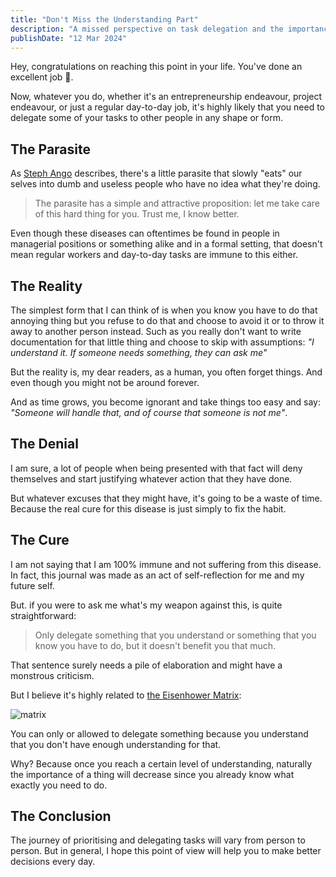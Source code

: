 ```yaml
---
title: "Don't Miss the Understanding Part"
description: "A missed perspective on task delegation and the importance of understanding"
publishDate: "12 Mar 2024"
---
```


Hey, congratulations on reaching this point in your life. You've done an excellent job 🥳.

Now, whatever you do, whether it's an entrepreneurship endeavour, project endeavour, or just a regular day-to-day job, it's highly likely that you need to delegate some of your tasks to other people in any shape or form.

## The Parasite

As [Steph Ango](https://stephango.com) describes, there's a little parasite that slowly "eats" our selves into dumb and useless people who have no idea what they're doing.

> The parasite has a simple and attractive proposition: let me take care of this hard thing for you. Trust me, I know better.

Even though these diseases can oftentimes be found in people in managerial positions or something alike and in a formal setting, that doesn't mean regular workers and day-to-day tasks are immune to this either.

## The Reality

The simplest form that I can think of is when you know you have to do that annoying thing but you refuse to do that and choose to avoid it or to throw it away to another person instead. Such as you really don't want to write documentation for that little thing and choose to skip with assumptions: _"I understand it. If someone needs something, they can ask me"_

But the reality is, my dear readers, as a human, you often forget things. And even though you might not be around forever.

And as time grows, you become ignorant and take things too easy and say: _"Someone will handle that, and of course that someone is not me"_.

## The Denial

I am sure, a lot of people when being presented with that fact will deny themselves and start justifying whatever action that they have done.

But whatever excuses that they might have, it's going to be a waste of time. Because the real cure for this disease is just simply to fix the habit.

## The Cure

I am not saying that I am 100% immune and not suffering from this disease. In fact, this journal was made as an act of self-reflection for me and my future self.

But. if you were to ask me what's my weapon against this, is quite straightforward:

> Only delegate something that you understand or something that you know you have to do, but it doesn't benefit you that much.

That sentence surely needs a pile of elaboration and might have a monstrous criticism.

But I believe it's highly related to [the Eisenhower Matrix](https://www.eisenhower.me/eisenhower-matrix/):

![matrix](https://i.imgur.com/qETcYrJ.png)

You can only or allowed to delegate something because you understand that you don't have enough understanding for that.

Why? Because once you reach a certain level of understanding, naturally the importance of a thing will decrease since you already know what exactly you need to do.

## The Conclusion

The journey of prioritising and delegating tasks will vary from person to person. But in general, I hope this point of view will help you to make better decisions every day.
